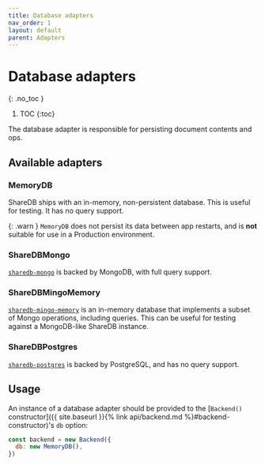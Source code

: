 ```yaml
---
title: Database adapters
nav_order: 1
layout: default
parent: Adapters
---
```


# Database adapters
{: .no_toc }

1. TOC
{:toc}

The database adapter is responsible for persisting document contents and ops.

## Available adapters

### MemoryDB

ShareDB ships with an in-memory, non-persistent database. This is useful for testing. It has no query support.

{: .warn }
`MemoryDB` does not persist its data between app restarts, and is **not** suitable for use in a Production environment.

### ShareDBMongo

[`sharedb-mongo`](https://github.com/share/sharedb-mongo) is backed by MongoDB, with full query support.

### ShareDBMingoMemory

[`sharedb-mingo-memory`](https://github.com/share/sharedb-mingo-memory) is an in-memory database that implements a subset of Mongo operations, including queries. This can be useful for testing against a MongoDB-like ShareDB instance.

### ShareDBPostgres

[`sharedb-postgres`](https://github.com/plotdb/sharedb-postgres) is backed by PostgreSQL, and has no query support.

## Usage

An instance of a database adapter should be provided to the [`Backend()` constructor]({{ site.baseurl }}{% link api/backend.md %}#backend-constructor)'s `db` option:

```js
const backend = new Backend({
  db: new MemoryDB(),
})
```
